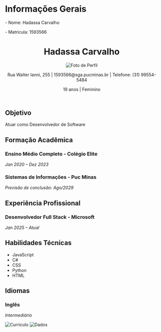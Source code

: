 <!DOCTYPE html>
<html lang="pt-br">
<head>
  <meta charset="UTF-8">
  <meta name="viewport" content="width=device-width, initial-scale=1.0">
  <link rel="stylesheet" href="style.css">
</head>
<body>
    <h1> Informações Gerais </h1>
<p> - Nome: Hadassa Carvalho </p>
<p> - Matricula: 1593566 </p>
  <div class="container">
    <header>
  <h1>Hadassa Carvalho</h1>
 <img src="assets/img/Hadassa.jpeg"  alt="Foto de Perfil" class="profile-image">
  <p>Rua Walter Ianni, 255 | 1593566@sga.pucminas.br | Telefone: (31) 99554-5484</p>
  <p>19 anos | Feminino</p>
</header>
    <section>
      <h2>Objetivo</h2>
      <p>Atuar como Desenvolvedor de Software</p>

  <h2>Formação Acadêmica</h2>

  <div class="job">
    <h3>Ensino Médio Completo - Colégio Elite</h3>
    <p><em>Jan 2020 – Dez 2023</em></p>
  </div>

  <div class="job">
    <h3>Sistemas de Informações - Puc Minas</h3>  
    <p><em>Previsão de conclusão: Ago/2029</em></p>  

  <h2>Experiência Profissional</h2>
  <div class="job">
    <h3>Desenvolvedor Full Stack - Microsoft</h3>
    <p><em>Jan 2025 – Atual</em></p>
  </div>
</section>
   <section>
  <h2>Habilidades Técnicas</h2>
  <ul class="skills">
    <li>JavaScript</li>
    <li>C#</li>
    <li>CSS</li>
    <li>Python</li>
    <li>HTML</li>
  </ul>
    <section>
  <h2>Idiomas</h2>
  <div class="job">
    <h3>Inglês</h3>
    <p><em>Intermediário</em></p>
  </div>
  <img src="assets/img/Curriculo.png" alt="Curriculo">
  <img src="assets/img/Dados.png" alt="Dados">
</section>
</section>
</body>
</html>

